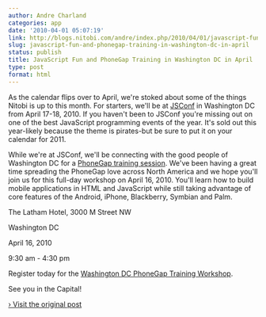 ```yaml
---
author: Andre Charland
categories: app
date: '2010-04-01 05:07:19'
link: http://blogs.nitobi.com/andre/index.php/2010/04/01/javascript-fun-and-phonegap-training-in-washington-dc-in-april/
slug: javascript-fun-and-phonegap-training-in-washington-dc-in-april
status: publish
title: JavaScript Fun and PhoneGap Training in Washington DC in April
type: post
format: html
---
```


As the calendar flips over to April, we're stoked about some of the things Nitobi is up to this month. For starters, we'll be at [JSConf](http://jsconf.us/2010/) in Washington DC from April 17-18, 2010\. If you haven't been to JSConf you're missing out on one of the best JavaScript programming events of the year. It's sold out this year-likely because the theme is pirates-but be sure to put it on your calendar for 2011.

While we're at JSConf, we'll be connecting with the good people of Washington DC for a [PhoneGap training session](http://mobileappdevtraining6.eventbrite.com/). We've been having a great time spreading the PhoneGap love across North America and we hope you'll join us for this full-day workshop on April 16, 2010\. You'll learn how to build mobile applications in HTML and JavaScript while still taking advantage of core features of the Android, iPhone, Blackberry, Symbian and Palm.

The Latham Hotel, 3000 M Street NW

Washington DC

April 16, 2010

9:30 am - 4:30 pm

Register today for the [Washington DC PhoneGap Training Workshop](http://mobileappdevtraining6.eventbrite.com/).

See you in the Capital!

[› Visit the original post](http://blogs.nitobi.com/andre/index.php/2010/04/01/javascript-fun-and-phonegap-training-in-washington-dc-in-april/)
